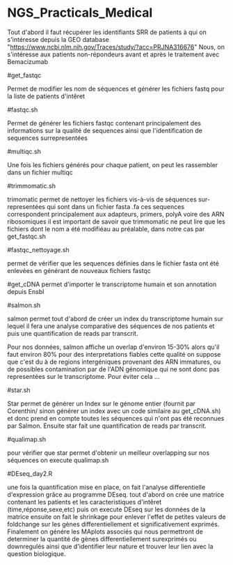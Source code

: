 # NGS_Practicals_Medical

Tout d'abord il faut récupérer les identifiants SRR de patients à qui on s'intéresse depuis la GEO database "https://www.ncbi.nlm.nih.gov/Traces/study/?acc=PRJNA316676"
Nous, on s'intéresse aux patients non-répondeurs avant et après le traitement avec Bemacizumab

#get_fastqc

Permet de modifier les nom de séquences et générer les fichiers fastq pour la liste de patients d'intêret 

#fastqc.sh

Permet de générer les fichiers fastqc contenant principalement des informations sur la qualité de sequences ainsi que l'identification de sequences surrepresentées  

#multiqc.sh

Une fois les fichiers générés pour chaque patient, on peut les rassembler dans un fichier multiqc

#trimmomatic.sh

trimomatic permet de nettoyer les fichiers vis-à-vis de séquences sur-representées qui sont dans un fichier fasta .fa
ces sequences correspondent principalement aux adapteurs, primers, polyA voire des ARN ribosomiques
il est important de savoir que trimmomatic ne peut lire que les fichiers dont le nom a été modifiéau au préalable, dans notre cas par get_fastqc.sh

#fastqc_nettoyage.sh

permet de vérifier que les sequences définies dans le fichier fasta ont été enlevées en générant de nouveaux fichiers fastqc

#get_cDNA
permet d'importer le transcriptome humain et son annotation depuis Ensbl 

#salmon.sh

salmon permet tout d'abord de créer un index du transcriptome humain sur lequel il fera une analyse comparative des séquences de nos patients et puis une quantification de reads par transcrit.

Pour nos données, salmon affiche un overlap d'environ 15-30% alors qu'il faut environ 80% pour des interpretations fiables
cette qualité on suppose que c'est du à de regions intergéniques provenant des ARN immatures, ou de possibles contamination par de l'ADN génomique qui ne sont donc pas representées sur le transcriptome. Pour éviter cela ...

#star.sh

Star permet de générer un Index sur le génome entier (fournit par Corenthin/ sinon générer un index avec un code similaire au get_cDNA.sh) et donc prend en compte toutes les séquences qui n'ont pas été reconnues par Salmon.
Ensuite star fait une quantification de reads par transcrit.

#qualimap.sh

pour vérifier que star permet d'obtenir un meilleur overlapping sur nos séquences on execute qualimap.sh 

#DEseq_day2.R

une fois la quantification mise en place, on fait l'analyse differentielle d'expression grâce au programme DEseq.
tout d'abord on crée une matrice contenant les patients et les caracteristiques d'intêret (time,réponse,sexe,etc)
puis on execute DEseq sur les données de la matrice
ensuite on fait le shrinkage pour enlever l'effet de petites valeurs de foldchange sur les gènes differentiellement et significativement exprimés.
Finalement on génére les MAplots associés qui nous permettront de determiner la quantité de gènes differentiellement surexprimés ou downregulés ainsi que d'identifier leur nature et trouver leur lien avec la question biologique.

